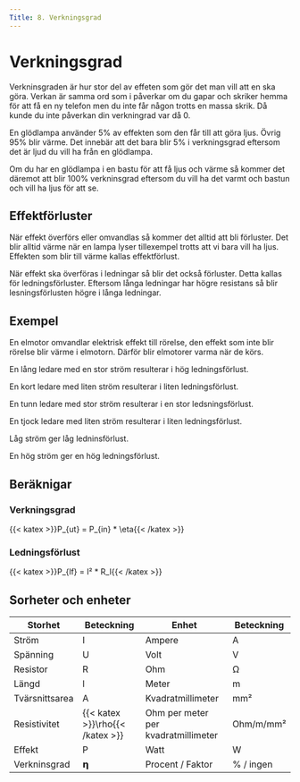 ```yaml
---
Title: 8. Verkningsgrad
---
```

# Verkningsgrad

Verkninsgraden är hur stor del av effeten som gör det man vill att en ska göra. Verkan är samma ord som i påverkar om du gapar och skriker hemma för att få en ny telefon men du inte får någon trotts en massa skrik. Då kunde du inte påverkan din verkningrad var då 0.

En glödlampa använder 5% av effekten som den får till att göra ljus. Övrig 95% blir värme. Det innebär att det bara blir 5% i verkningsgrad eftersom det är ljud du vill ha från en glödlampa.

Om du har en glödlampa i en bastu för att få ljus och värme så kommer det däremot att blir 100% verkninsgrad eftersom du vill ha det varmt och bastun och vill ha ljus för att se.

## Effektförluster
När effekt överförs eller omvandlas så kommer det alltid att bli förluster.
Det blir alltid värme när en lampa lyser tillexempel trotts att vi bara vill ha ljus. Effekten som blir till värme kallas effektförlust.

När effekt ska överföras i ledningar så blir det också förluster. Detta kallas för ledningsförluster. Eftersom långa ledningar har högre resistans så blir lesningsförlusten högre i långa ledningar.

## Exempel
En elmotor omvandlar elektrisk effekt till rörelse, den effekt som inte blir rörelse blir värme i elmotorn. Därför blir elmotorer varma när de körs.

En lång ledare med en stor ström resulterar i hög ledningsförlust.

En kort ledare med liten ström resulterar i liten ledningsförlust.

En tunn ledare med stor ström resulterar i en stor ledsningsförlust.

En tjock ledare med liten ström resulterar i liten ledningsförlust.

Låg ström ger låg ledninsförlust.

En hög ström ger en hög ledningsförlust.

## Beräknigar

### Verkningsgrad
{{< katex >}}P_{ut} = P_{in} * \eta{{< /katex >}} 

### Ledningsförlust
{{< katex >}}P_{lf} = I² * R_l{{< /katex >}} 

## Sorheter och enheter
| Storhet      | Beteckning | Enhet       | Beteckning |
| ------------ | ------------------ | ----------- | ---------------- |
| Ström        | I                  | Ampere      | A                |
| Spänning     | U                  | Volt        | V                |
| Resistor     | R                  | Ohm         | Ω                |
| Längd        | l                  | Meter       | m                |
| Tvärsnittsarea | A                | Kvadratmillimeter | mm²| 
| Resistivitet | {{< katex >}}\rho{{< /katex >}} | Ohm per meter per kvadratmillimeter | Ohm/m/mm² | 
| Effekt       | P                  | Watt        | W                |
| Verkninsgrad | 𝝶                  | Procent / Faktor     | % / ingen                | 


